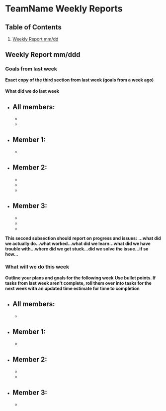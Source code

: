 # TeamName Weekly Reports 

## Table of Contents
1. [Weekly Report mm/dd](#weekly-report-mmdd)

## Weekly Report mm/ddd

### Goals from last week

**Exact copy of the third section from last week (goals from a week ago)**

#### What did we do last week

- All members:
	- 
	- 
	- 
- Member 1:
	- 
	- 
- Member 2:
	- 
	- 
	- 
	- 
- Member 3:
	- 
	- 
	- 
	- 

**This second subsection should report on progress and issues:**
**...what did we actually do...what worked...what did we learn...what did we have trouble with...where did we get stuck...did we solve the issue...if so how...**



### What will we do this week

**Outline your plans and goals for the following week**
**Use bullet points. If tasks from last week aren't complete, roll them over into tasks for the next week with an updated time estimate for time to completion**


- All members:
	- 
	- 
- Member 1:
	- 
	- 
- Member 2:
	- 
	- 
	- 
- Member 3:
	- 
	- 
